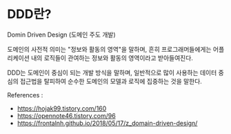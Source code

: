 DDD란?
=
Domin Driven Design (도메인 주도 개발)

도메인의 사전적 의미는 "정보와 활동의 영역"을 말하며, 흔히 프로그래머들에게는 어플리케이션 내의 로직들이 관여하는 정보와 활동의 영역이라고 받아들여진다. 

DDD는 도메인이 중심이 되는 개발 방식을 말하며, 일반적으로 많이 사용하는 데이터 중심의 접근법을 탈피하여 순수한 도메인의 모델과 로직에 집중하는 것을 말한다. 

References : 

- https://hojak99.tistory.com/160
- https://opennote46.tistory.com/96
- https://frontalnh.github.io/2018/05/17/z_domain-driven-design/